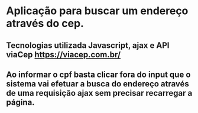 # Aplicação para buscar um endereço através do cep.
## Tecnologias utilizada Javascript, ajax e API viaCep https://viacep.com.br/

## Ao informar o cpf basta clicar fora do input que o sistema vai efetuar a busca do endereço através de uma requisição ajax sem precisar recarregar a página.

